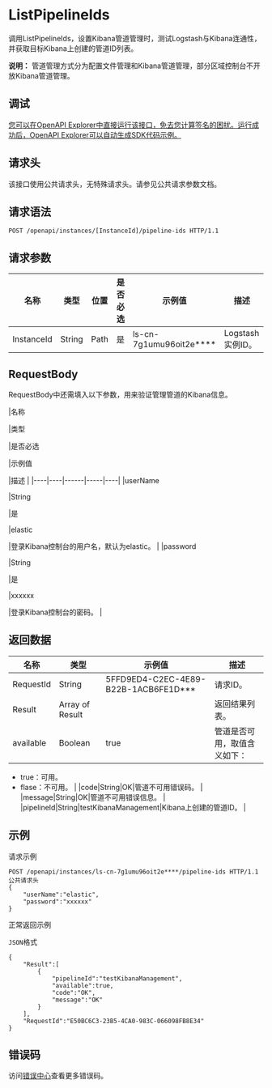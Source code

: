 # ListPipelineIds

调用ListPipelineIds，设置Kibana管道管理时，测试Logstash与Kibana连通性，并获取目标Kibana上创建的管道ID列表。

**说明：** 管道管理方式分为配置文件管理和Kibana管道管理，部分区域控制台不开放Kibana管道管理。

## 调试

[您可以在OpenAPI Explorer中直接运行该接口，免去您计算签名的困扰。运行成功后，OpenAPI Explorer可以自动生成SDK代码示例。](https://api.aliyun.com/#product=elasticsearch&api=ListPipelineIds&type=ROA&version=2017-06-13)

## 请求头

该接口使用公共请求头，无特殊请求头。请参见公共请求参数文档。

## 请求语法

```
POST /openapi/instances/[InstanceId]/pipeline-ids HTTP/1.1
```

## 请求参数

|名称|类型|位置|是否必选|示例值|描述|
|--|--|--|----|---|--|
|InstanceId|String|Path|是|ls-cn-7g1umu96oit2e\*\*\*\*|Logstash实例ID。 |

## RequestBody

RequestBody中还需填入以下参数，用来验证管理管道的Kibana信息。

|名称

|类型

|是否必选

|示例值

|描述 |
|----|----|------|-----|----|
|userName

|String

|是

|elastic

|登录Kibana控制台的用户名，默认为elastic。 |
|password

|String

|是

|xxxxxx

|登录Kibana控制台的密码。 |

## 返回数据

|名称|类型|示例值|描述|
|--|--|---|--|
|RequestId|String|5FFD9ED4-C2EC-4E89-B22B-1ACB6FE1D\*\*\*|请求ID。 |
|Result|Array of Result| |返回结果列表。 |
|available|Boolean|true|管道是否可用，取值含义如下：

 -   true：可用。
-   flase：不可用。 |
|code|String|OK|管道不可用错误码。 |
|message|String|OK|管道不可用错误信息。 |
|pipelineId|String|testKibanaManagement|Kibana上创建的管道ID。 |

## 示例

请求示例

```
POST /openapi/instances/ls-cn-7g1umu96oit2e****/pipeline-ids HTTP/1.1
公共请求头
{
    "userName":"elastic",
    "password":"xxxxxx"
}
```

正常返回示例

`JSON`格式

```
{
    "Result":[
        {
            "pipelineId":"testKibanaManagement",
            "available":true,
            "code":"OK",
            "message":"OK"
        }
    ],
    "RequestId":"E50BC6C3-23B5-4CA0-983C-066098FB8E34"
}
```

## 错误码

访问[错误中心](https://error-center.alibabacloud.com/status/product/elasticsearch)查看更多错误码。

